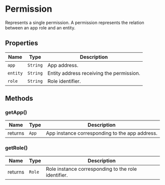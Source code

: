 # Permission

Represents a single permission. A permission represents the relation between an app role and an entity.

## Properties

| Name     | Type     | Description                              |
| -------- | -------- | ---------------------------------------- |
| `app`    | `String` | App address.                             |
| `entity` | `String` | Entity address receiving the permission. |
| `role`   | `String` | Role identifier.                         |

## Methods

### getApp()

| Name    | Type  | Description                                    |
| ------- | ----- | ---------------------------------------------- |
| returns | `App` | App instance corresponding to the app address. |

### getRole()

| Name    | Type   | Description                                         |
| ------- | ------ | --------------------------------------------------- |
| returns | `Role` | Role instance corresponding to the role identifier. |

